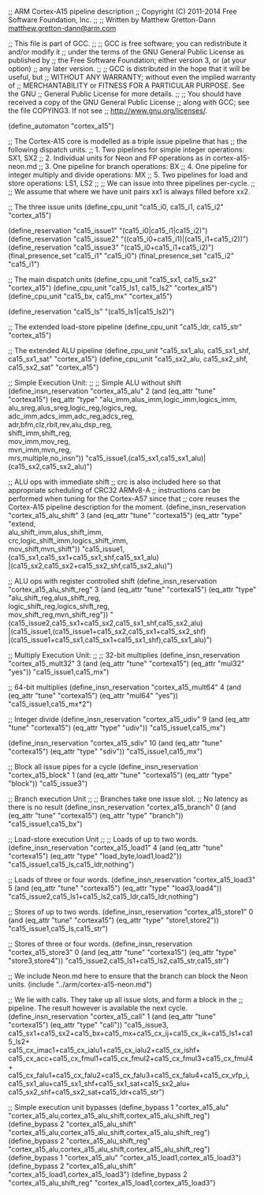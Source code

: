 ;; ARM Cortex-A15 pipeline description
;; Copyright (C) 2011-2014 Free Software Foundation, Inc.
;;
;; Written by Matthew Gretton-Dann <matthew.gretton-dann@arm.com>

;; This file is part of GCC.
;;
;; GCC is free software; you can redistribute it and/or modify it
;; under the terms of the GNU General Public License as published by
;; the Free Software Foundation; either version 3, or (at your option)
;; any later version.
;;
;; GCC is distributed in the hope that it will be useful, but
;; WITHOUT ANY WARRANTY; without even the implied warranty of
;; MERCHANTABILITY or FITNESS FOR A PARTICULAR PURPOSE.  See the GNU
;; General Public License for more details.
;;
;; You should have received a copy of the GNU General Public License
;; along with GCC; see the file COPYING3.  If not see
;; <http://www.gnu.org/licenses/>.

(define_automaton "cortex_a15")

;; The Cortex-A15 core is modelled as a triple issue pipeline that has
;; the following dispatch units.
;; 1. Two pipelines for simple integer operations: SX1, SX2
;; 2. Individual units for Neon and FP operations as in cortex-a15-neon.md
;; 3. One pipeline for branch operations: BX
;; 4. One pipeline for integer multiply and divide operations: MX
;; 5. Two pipelines for load and store operations: LS1, LS2
;;
;; We can issue into three pipelines per-cycle.
;;
;; We assume that where we have unit pairs xx1 is always filled before xx2.

;; The three issue units
(define_cpu_unit "ca15_i0, ca15_i1, ca15_i2" "cortex_a15")

(define_reservation "ca15_issue1" "(ca15_i0|ca15_i1|ca15_i2)")
(define_reservation "ca15_issue2" "((ca15_i0+ca15_i1)|(ca15_i1+ca15_i2))")
(define_reservation "ca15_issue3" "(ca15_i0+ca15_i1+ca15_i2)")
(final_presence_set "ca15_i1" "ca15_i0")
(final_presence_set "ca15_i2" "ca15_i1")

;; The main dispatch units
(define_cpu_unit "ca15_sx1, ca15_sx2" "cortex_a15")
(define_cpu_unit "ca15_ls1, ca15_ls2" "cortex_a15")
(define_cpu_unit "ca15_bx, ca15_mx" "cortex_a15")

(define_reservation "ca15_ls" "(ca15_ls1|ca15_ls2)")

;; The extended load-store pipeline
(define_cpu_unit "ca15_ldr, ca15_str" "cortex_a15")

;; The extended ALU pipeline
(define_cpu_unit "ca15_sx1_alu, ca15_sx1_shf, ca15_sx1_sat" "cortex_a15")
(define_cpu_unit "ca15_sx2_alu, ca15_sx2_shf, ca15_sx2_sat" "cortex_a15")

;; Simple Execution Unit:
;;
;; Simple ALU without shift
(define_insn_reservation "cortex_a15_alu" 2
  (and (eq_attr "tune" "cortexa15")
       (eq_attr "type" "alu_imm,alus_imm,logic_imm,logics_imm,\
                        alu_sreg,alus_sreg,logic_reg,logics_reg,\
                        adc_imm,adcs_imm,adc_reg,adcs_reg,\
                        adr,bfm,clz,rbit,rev,alu_dsp_reg,\
                        shift_imm,shift_reg,\
                        mov_imm,mov_reg,\
                        mvn_imm,mvn_reg,\
                        mrs,multiple,no_insn"))
  "ca15_issue1,(ca15_sx1,ca15_sx1_alu)|(ca15_sx2,ca15_sx2_alu)")

;; ALU ops with immediate shift
;; crc is also included here so that appropriate scheduling of CRC32 ARMv8-A
;; instructions can be performed when tuning for the Cortex-A57 since that
;; core reuses the Cortex-A15 pipeline description for the moment.
(define_insn_reservation "cortex_a15_alu_shift" 3
  (and (eq_attr "tune" "cortexa15")
       (eq_attr "type" "extend,\
                        alu_shift_imm,alus_shift_imm,\
                        crc,logic_shift_imm,logics_shift_imm,\
                        mov_shift,mvn_shift"))
  "ca15_issue1,(ca15_sx1,ca15_sx1+ca15_sx1_shf,ca15_sx1_alu)\
	       |(ca15_sx2,ca15_sx2+ca15_sx2_shf,ca15_sx2_alu)")

;; ALU ops with register controlled shift
(define_insn_reservation "cortex_a15_alu_shift_reg" 3
  (and (eq_attr "tune" "cortexa15")
       (eq_attr "type" "alu_shift_reg,alus_shift_reg,\
                        logic_shift_reg,logics_shift_reg,\
                        mov_shift_reg,mvn_shift_reg"))
  "(ca15_issue2,ca15_sx1+ca15_sx2,ca15_sx1_shf,ca15_sx2_alu)\
   |(ca15_issue1,(ca15_issue1+ca15_sx2,ca15_sx1+ca15_sx2_shf)\
   |(ca15_issue1+ca15_sx1,ca15_sx1+ca15_sx1_shf),ca15_sx1_alu)")

;; Multiply Execution Unit:
;;
;; 32-bit multiplies
(define_insn_reservation "cortex_a15_mult32" 3
  (and (eq_attr "tune" "cortexa15")
       (eq_attr "mul32" "yes"))
  "ca15_issue1,ca15_mx")

;; 64-bit multiplies
(define_insn_reservation "cortex_a15_mult64" 4
  (and (eq_attr "tune" "cortexa15")
       (eq_attr "mul64" "yes"))
  "ca15_issue1,ca15_mx*2")

;; Integer divide
(define_insn_reservation "cortex_a15_udiv" 9
  (and (eq_attr "tune" "cortexa15")
       (eq_attr "type" "udiv"))
  "ca15_issue1,ca15_mx")

(define_insn_reservation "cortex_a15_sdiv" 10
  (and (eq_attr "tune" "cortexa15")
       (eq_attr "type" "sdiv"))
  "ca15_issue1,ca15_mx")

;; Block all issue pipes for a cycle
(define_insn_reservation "cortex_a15_block" 1
  (and (eq_attr "tune" "cortexa15")
       (eq_attr "type" "block"))
  "ca15_issue3")

;; Branch execution Unit
;;
;; Branches take one issue slot.
;; No latency as there is no result
(define_insn_reservation "cortex_a15_branch" 0
  (and (eq_attr "tune" "cortexa15")
       (eq_attr "type" "branch"))
  "ca15_issue1,ca15_bx")

;; Load-store execution Unit
;;
;; Loads of up to two words.
(define_insn_reservation "cortex_a15_load1" 4
  (and (eq_attr "tune" "cortexa15")
       (eq_attr "type" "load_byte,load1,load2"))
  "ca15_issue1,ca15_ls,ca15_ldr,nothing")

;; Loads of three or four words.
(define_insn_reservation "cortex_a15_load3" 5
  (and (eq_attr "tune" "cortexa15")
       (eq_attr "type" "load3,load4"))
  "ca15_issue2,ca15_ls1+ca15_ls2,ca15_ldr,ca15_ldr,nothing")

;; Stores of up to two words.
(define_insn_reservation "cortex_a15_store1" 0
  (and (eq_attr "tune" "cortexa15")
       (eq_attr "type" "store1,store2"))
  "ca15_issue1,ca15_ls,ca15_str")

;; Stores of three or four words.
(define_insn_reservation "cortex_a15_store3" 0
  (and (eq_attr "tune" "cortexa15")
       (eq_attr "type" "store3,store4"))
  "ca15_issue2,ca15_ls1+ca15_ls2,ca15_str,ca15_str")

;; We include Neon.md here to ensure that the branch can block the Neon units.
(include "../arm/cortex-a15-neon.md")

;; We lie with calls.  They take up all issue slots, and form a block in the
;; pipeline.  The result however is available the next cycle.
(define_insn_reservation "cortex_a15_call" 1
  (and (eq_attr "tune" "cortexa15")
       (eq_attr "type" "call"))
  "ca15_issue3,\
   ca15_sx1+ca15_sx2+ca15_bx+ca15_mx+ca15_cx_ij+ca15_cx_ik+ca15_ls1+ca15_ls2+\
   ca15_cx_imac1+ca15_cx_ialu1+ca15_cx_ialu2+ca15_cx_ishf+\
   ca15_cx_acc+ca15_cx_fmul1+ca15_cx_fmul2+ca15_cx_fmul3+ca15_cx_fmul4+\
   ca15_cx_falu1+ca15_cx_falu2+ca15_cx_falu3+ca15_cx_falu4+ca15_cx_vfp_i,\
   ca15_sx1_alu+ca15_sx1_shf+ca15_sx1_sat+ca15_sx2_alu+\
   ca15_sx2_shf+ca15_sx2_sat+ca15_ldr+ca15_str")

;; Simple execution unit bypasses
(define_bypass 1 "cortex_a15_alu"
	       "cortex_a15_alu,cortex_a15_alu_shift,cortex_a15_alu_shift_reg")
(define_bypass 2 "cortex_a15_alu_shift"
	       "cortex_a15_alu,cortex_a15_alu_shift,cortex_a15_alu_shift_reg")
(define_bypass 2 "cortex_a15_alu_shift_reg"
	       "cortex_a15_alu,cortex_a15_alu_shift,cortex_a15_alu_shift_reg")
(define_bypass 1 "cortex_a15_alu" "cortex_a15_load1,cortex_a15_load3")
(define_bypass 2 "cortex_a15_alu_shift" "cortex_a15_load1,cortex_a15_load3")
(define_bypass 2 "cortex_a15_alu_shift_reg"
	       "cortex_a15_load1,cortex_a15_load3")

